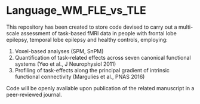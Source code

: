# Language_WM_FLE_vs_TLE

This repository has been created to store code devised to carry out a multi-scale assessment of task-based fMRI data in people with frontal lobe epilepsy, temporal lobe epilepsy and healthy controls, employing:
1) Voxel-based analyses (SPM, SnPM)
2) Quantification of task-related effects across seven canonical functional systems (Yeo et al., J Neurophysiol 2011)
3) Profiling of task-effects along the principal gradient of intrinsic functional connectivity (Margulies et al., PNAS 2016)

Code will be openly available upon publication of the related manuscript in a peer-reviewed journal.
